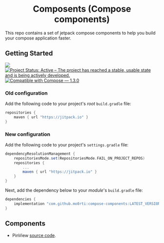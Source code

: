 <h1 align="center">Composents (Compose components)</h1>

This repo contains a set of jetpack compose components to help you build your compose application faster.

## Getting Started
[![](https://jitpack.io/v/mo0rti/pincode-compose.svg)](https://jitpack.io/#mo0rti/pincode-compose)
[![Project Status: Active – The project has reached a stable, usable state and is being actively developed.](https://www.repostatus.org/badges/latest/active.svg)](https://www.repostatus.org/#active)
[![Compatible with Compose — 1.3.0](https://img.shields.io/badge/Compatible%20with%20Compose-1.3.0-brightgreen)](https://developer.android.com/jetpack/androidx/releases/compose-foundation#1.3.0)

### Old configuration
Add the following code to your project's _root_ `build.gradle` file:

```groovy
repositories {
    maven { url "https://jitpack.io" }
}
```

### New configuration
Add the following code to your project's `settings.gradle` file:

```groovy
dependencyResolutionManagement {
    repositoriesMode.set(RepositoriesMode.FAIL_ON_PROJECT_REPOS)
    repositories {
        ...
        maven { url "https://jitpack.io" }
    }
}
```

Next, add the dependency below to your _module_'s `build.gradle` file:

```gradle
dependencies {
    implementation "com.github.mo0rti:compose-components:LATEST_VERSION"
}
```

## Components
- PinView [source code](https://github.com/mo0rti/compose-components/blob/main/example/src/main/java/bluevelvet/sample/pincode/MainActivity.kt).
